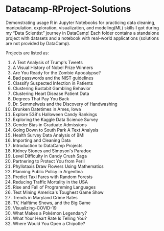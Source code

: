 # Datacamp-RProject-Solutions
Demonstrating usage R in Jupyter Notebooks for practicing data cleaning, manipulation, exploration, visualization, and modeling(ML) skills I got during my “Data Scientist” journey in DataCamp! Each folder contains a standalone project with datasets and a notebook with real-world applications (solutions are not provided by DataCamp). 


Projects are listed as:
1. A Text Analysis of Trump's Tweets 
2. A Visual History of Nobel Prize Winners
3. Are You Ready for the Zombie Apocalypse? 
4. Bad passwords and the NIST guidelines
5. Classify Suspected Infection in Patients 
6. Clustering Bustabit Gambling Behavior 
7. Clustering Heart Disease Patient Data 
8. Degrees That Pay You Back
9. Dr. Semmelweis and the Discovery of Handwashing
10. Drunken Datetimes in Ames, Iowa
11. Explore 538's Halloween Candy Rankings
12. Exploring the Kaggle Data Science Survey
13. Gender Bias in Graduate Admissions
14. Going Down to South Park A Text Analysis
15. Health Survey Data Analysis of BMI
16. Importing and Cleaning Data
17. Introduction to DataCamp Projects
18. Kidney Stones and Simpson's Paradox 
19. Level Difficulty in Candy Crush Saga
20. Partnering to Protect You from Peril
21. Phyllotaxis Draw Flowers Using Mathematics
22. Planning Public Policy in Argentina
23. Predict Taxi Fares with Random Forests
24. Reducing Traffic Mortality in the USA
25. Rise and Fall of Programming Languages
26. Text Mining America's Toughest Game Show
27. Trends in Maryland Crime Rates
28. TV, Halftime Shows, and the Big Game
29. Visualizing-COVID-19
30. What Makes a Pokémon Legendary? 
31. What Your Heart Rate Is Telling You? 
32. Where Would You Open a Chipotle? 

